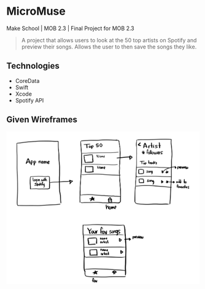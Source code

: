 # MicroMuse
Make School | MOB 2.3 | Final Project for MOB 2.3

> A project that allows users to look at the 50 top artists on Spotify and preview their songs. Allows the user to then save the songs they like.

## Technologies
 - CoreData
 - Swift
 - Xcode
 - Spotify API
 
 ## Given Wireframes
 ![wire](wire.jpeg)
